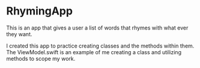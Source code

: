# RhymingApp
This is an app that gives a user a list of words that rhymes with what ever they want.

I created this app to practice creating classes and the methods within them. The ViewModel.swift is an example of me creating a class and utilizing methods to scope my work.
